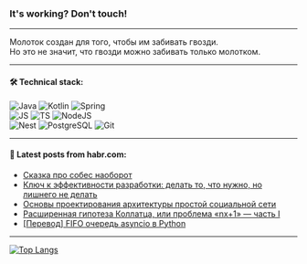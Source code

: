 ### It's working? Don't touch!

---
Молоток создан для того, чтобы им забивать гвозди. <br>
Но это не значит, что гвозди можно забивать только молотком.

---

#### 🛠️ Technical stack:

![Java](https://img.shields.io/badge/Java-informational?logo=Oracle&style=flat&logoColor=white&color=FF4500)
![Kotlin](https://img.shields.io/badge/Kotlin-informational?logo=Kotlin&style=flat&logoColor=white&color=774D97)
![Spring](https://img.shields.io/badge/SpringBoot-informational?logo=SpringBoot&style=flat&logoColor=white&color=6DB33F) <br>
![JS](https://img.shields.io/badge/JS-informational?logo=javaScript&style=flat&logoColor=black&color=F7Df1E)
![TS](https://img.shields.io/badge/TypeScript-informational?logo=typeScript&style=flat&logoColor=black&color=0667A8)
![NodeJS](https://img.shields.io/badge/NodeJS-informational?logo=node.js&style=flat&logoColor=white&color=70A760) <br>
![Nest](https://img.shields.io/badge/NestJS-informational?logo=NestJS&style=flat&logoColor=white&color=E0234E)
![PostgreSQL](https://img.shields.io/badge/PostgreSQL-informational?logo=PostgreSQL&style=flat&logoColor=white&color=DAA520)
![Git](https://img.shields.io/badge/Git-informational?logo=git&style=flat&logoColor=white&color=778899)

___

#### 💬 Latest posts from habr.com:

<!-- BLOG-POST-LIST:START -->
- [Сказка про собес наоборот](https://habr.com/ru/articles/765174/?utm_source=habrahabr&utm_medium=rss&utm_campaign=765174)
- [Ключ к эффективности разработки: делать то, что нужно, но лишнего не делать](https://habr.com/ru/articles/765144/?utm_source=habrahabr&utm_medium=rss&utm_campaign=765144)
- [Основы проектирования архитектуры простой социальной сети](https://habr.com/ru/companies/otus/articles/765014/?utm_source=habrahabr&utm_medium=rss&utm_campaign=765014)
- [Расширенная гипотеза Коллатца, или проблема «nx+1» — часть I](https://habr.com/ru/articles/765128/?utm_source=habrahabr&utm_medium=rss&utm_campaign=765128)
- [[Перевод] FIFO очередь asyncio в Python](https://habr.com/ru/articles/764932/?utm_source=habrahabr&utm_medium=rss&utm_campaign=764932)
<!-- BLOG-POST-LIST:END -->

---
[![Top Langs](https://github-readme-stats-git-master-advtsetting-gmailcom.vercel.app/api/top-langs/?username=zloylis&langs_count=10&hide_title=false&title_color=e6edf3&size_weight=0.5&count_weight=0.5&layout=compact&hide_border=true&theme=dracula)](https://github.com/zloylis)

<!-- ![GitHub stats](https://github-readme-stats-git-master-advtsetting-gmailcom.vercel.app/api?username=zloylis&show_icons=true&hide_border=true&theme=dracula&hide_title=true&include_all_commits=true&count_private=true&hide=contribs&hide_rank=true) -->
